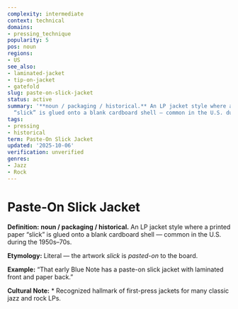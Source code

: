 ```yaml
---
complexity: intermediate
context: technical
domains:
- pressing_technique
popularity: 5
pos: noun
regions:
- US
see_also:
- laminated-jacket
- tip-on-jacket
- gatefold
slug: paste-on-slick-jacket
status: active
summary: '**noun / packaging / historical.** An LP jacket style where a printed paper
  “slick” is glued onto a blank cardboard shell — common in the U.S. during the 1950s–70s.'
tags:
- pressing
- historical
term: Paste-On Slick Jacket
updated: '2025-10-06'
verification: unverified
genres:
- Jazz
- Rock
---
```


# Paste-On Slick Jacket

**Definition:** **noun / packaging / historical.** An LP jacket style where a printed paper “slick” is glued onto a blank cardboard shell — common in the U.S. during the 1950s–70s.

**Etymology:** Literal — the artwork *slick* is *pasted-on* to the board.

**Example:** “That early Blue Note has a paste-on slick jacket with laminated front and paper back.”

**Cultural Note:** * Recognized hallmark of first-press jackets for many classic jazz and rock LPs.

